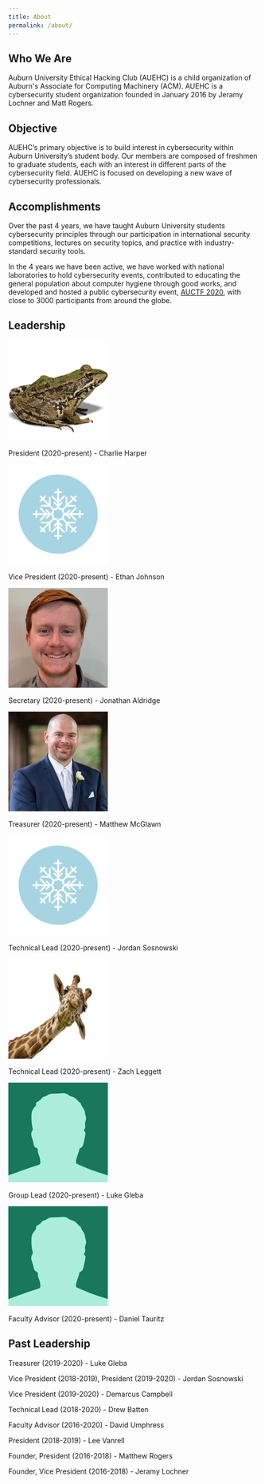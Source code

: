 ```yaml
---
title: About
permalink: /about/
---
```


## Who We Are

Auburn University Ethical Hacking Club (AUEHC) is a child organization of Auburn's Associate for Computing Machinery (ACM). AUEHC is a cybersecurity student organization founded in January 2016 by Jeramy Lochner and Matt Rogers. 

## Objective

AUEHC’s primary objective is to build interest in cybersecurity within Auburn University’s student body. Our members are composed of freshmen to graduate students, each with an interest in different parts of the cybersecurity field.
AUEHC is focused on developing a new wave of cybersecurity professionals.

## Accomplishments

Over the past 4 years, we have taught Auburn University students cybersecurity principles through our participation in international security competitions, lectures on security topics, and practice with industry-standard security tools.

In the 4 years we have been active, we have worked with national laboratories to hold cybersecurity events, contributed to educating the general population about computer hygiene through good works, and developed and hosted a public cybersecurity event, [AUCTF 2020](https://ctf.auburn.edu/), with close to 3000 participants from around the globe.

## Leadership

<!-- Technical Lead (2019-2020) -->
<img src="/assets/images/frog.png" width="200" height="200" >

President (2020-present) - Charlie Harper

<img src="/assets/images/bio-photo-3.jpg" width="200" height="200" >

Vice President (2020-present) - Ethan Johnson

<img src="/assets/images/jon.png" width="200" height="200" >

Secretary (2020-present) - Jonathan Aldridge

<img src="/assets/images/tyler.png" width="200" height="200" >

Treasurer (2020-present) - Matthew McGlawn

<img src="/assets/images/bio-photo-3.jpg" width="200" height="200" >

Technical Lead (2020-present) - Jordan Sosnowski

<img src="/assets/images/giraffe.png" width="200" height="200" >

Technical Lead (2020-present) - Zach Leggett

<img src="/assets/images/bio-photo-2.jpg" width="200" height="200" >

Group Lead (2020-present) - Luke Gleba

<img src="/assets/images/bio-photo-2.jpg" width="200" height="200" >

Faculty Advisor (2020-present) - Daniel Tauritz

## Past Leadership

Treasurer (2019-2020) - Luke Gleba

Vice President (2018-2019), President (2019-2020) - Jordan Sosnowski

Vice President (2019-2020) - Demarcus Campbell 

Technical Lead (2018-2020) - Drew Batten

Faculty Advisor (2016-2020) - David Umphress

President (2018-2019) - Lee Vanrell

Founder, President (2016-2018) - Matthew Rogers

Founder, Vice President (2016-2018) - Jeramy Lochner

